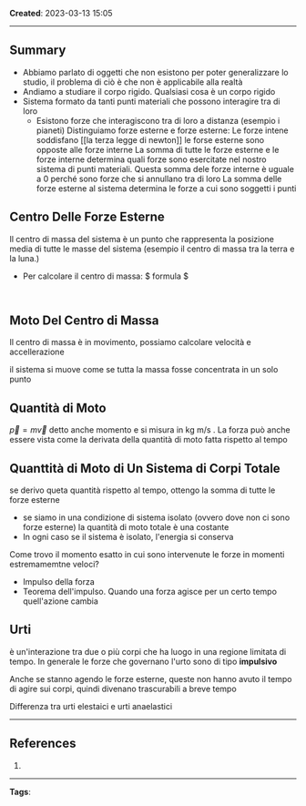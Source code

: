 **Created**: 2023-03-13 15:05

---

## Summary

- Abbiamo parlato di oggetti che non esistono per poter generalizzare lo studio, il problema di ciò è che non è applicabile alla realtà
- Andiamo a studiare il corpo rigido. Qualsiasi cosa è un corpo rigido
- Sistema formato da tanti punti materiali che possono interagire tra di loro
	- Esistono forze che interagiscono tra di loro a distanza (esempio i pianeti)
Distinguiamo forze esterne e forze esterne:
	Le forze intene soddisfano [[la terza legge di newton]]
	le forse esterne sono opposte alle forze interne
La somma di tutte le forze esterne e le forze interne determina quali forze sono esercitate nel nostro sistema di punti materiali. Questa somma dele forze interne è uguale a 0 perché sono forze che si annullano tra di loro
La somma delle forze esterne al sistema determina le forze a cui sono soggetti i punti

## Centro Delle Forze Esterne

Il centro di massa del sistema è un punto che rappresenta la posizione media di tutte le masse del sistema (esempio il centro di massa tra la terra e la luna.)

- Per calcolare il centro di massa: 
	$ formula $

	```
	
	
	```

## Moto Del Centro di Massa

Il centro di massa è in movimento, possiamo calcolare velocità e accellerazione 

il sistema si muove come se tutta la massa fosse concentrata in un solo punto

## Quantità di Moto

$\vec{p} = m \vec{v}$ detto anche momento e si misura in kg m/s . La forza può anche essere vista come la derivata della quantità di moto fatta rispetto al tempo   

## Quanttità di Moto di Un Sistema di Corpi Totale

se derivo queta quantità rispetto al tempo, ottengo la somma di tutte le forze esterne 

- se siamo in una condizione di sistema isolato (ovvero dove non ci sono forze esterne) la quantità di moto totale è una costante 
- In ogni caso se il sistema è isolato, l'energia si conserva

Come trovo il momento esatto in cui sono intervenute le forze in momenti estremamemtne veloci? 

- Impulso della forza
- Teorema dell'impulso. Quando una forza agisce per un certo tempo quell'azione cambia 

## Urti

è un'interazione tra due o più corpi che ha luogo in una regione limitata di tempo. In generale le forze che governano l'urto sono di tipo **impulsivo**

Anche se stanno agendo le forze esterne, queste non hanno avuto il tempo di agire sui corpi, quindi divenano trascurabili a breve tempo

Differenza tra urti elestaici e urti anaelastici

---

## References

1. 

---
**Tags**: 
